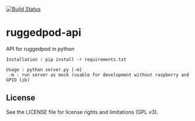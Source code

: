 [![Build Status](https://api.travis-ci.org/RuggedPOD/ruggedpod-api.png?branch=master)](https://travis-ci.org/RuggedPOD/ruggedpod-api)

# ruggedpod-api
API for ruggedpod in python

```
Installation : pip install -r requirements.txt
```
```
Usage : python server.py [-m]
 -m : run server as mock (usable for development without raspberry and GPIO lib)
```

## License

See the LICENSE file for license rights and limitations (GPL v3).
